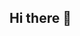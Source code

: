 ## Hi there 👋

<!--
**cateseymour/cateseymour** is a ✨ _special_ ✨ repository because its `README.md` (this file) appears on your GitHub profile.

Here are some ideas to get you started:

- 🔭 I’m currently working on finishing my degrees in Cognative and Behavioral Science and Spanish with a minor in Data Science
- 🌱 I’m currently studying child development with a research lab and will presenting our findings this April 
- 📫 How to reach me: seymourc25@mail.wlu.edu
- 😄 Pronouns: she/her/hers
- ⚡ Fun fact: I am an ordained minister
